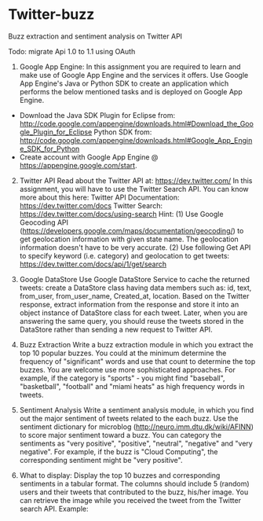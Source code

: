 Twitter-buzz
============

Buzz extraction and sentiment analysis on Twitter API

Todo: migrate Api 1.0 to 1.1 using OAuth

1. Google App Engine:
In this assignment you are required to learn and make use of Google App Engine and the services it offers. Use Google App Engine's Java or Python SDK to create an application which performs the below mentioned tasks and is deployed on Google App Engine.
- Download the Java SDK Plugin for Eclipse from: http://code.google.com/appengine/downloads.html#Download_the_Google_Plugin_for_Eclipse
Python SDK from: http://code.google.com/appengine/downloads.html#Google_App_Engine_SDK_for_Python
- Create account with Google App Engine @ https://appengine.google.com/start.
 
2. Twitter API
Read about the Twitter API at: https://dev.twitter.com/
In this assignment, you will have to use the Twitter Search API. You can know more about this here:
Twitter API Documentation: https://dev.twitter.com/docs
Twitter Search: https://dev.twitter.com/docs/using-search
Hint: 
(1) Use Google Geocoding API (https://developers.google.com/maps/documentation/geocoding/) to get geolocation information with given state name. The geolocation information doesn't have to be very accurate.
(2) Use following Get API to specify keyword (i.e. category) and geolocation to get tweets: https://dev.twitter.com/docs/api/1/get/search
 
3. Google DataStore
Use Google DataStore Service to cache the returned tweets: create a DataStore class having data members such as: id, text, from_user, from_user_name, Created_at, location. Based on the Twitter response, extract information from the response and store it into an object instance of DataStore class for each tweet. Later, when you are answering the same query, you should reuse the tweets stored in the DataStore rather than sending a new request to Twitter API.
 
4. Buzz Extraction
Write a buzz extraction module in which you extract the top 10 popular buzzes. You could at the minimum determine the frequency of "significant" words and use that count to determine the top buzzes. You are welcome use more sophisticated approaches. For example, if the category is "sports" - you might find "baseball", "basketball", "football" and "miami heats" as high frequency words in tweets. 
 
5. Sentiment Analysis
Write a sentiment analysis module, in which you find out the major sentiment of tweets related to the each buzz. Use the sentiment dictionary for microblog (http://neuro.imm.dtu.dk/wiki/AFINN) to score major sentiment toward a buzz. You can category the sentiments as "very positive", "positive", "neutral", "negative" and "very negative". For example, if the buzz is "Cloud Computing", the corresponding sentiment might be "very positive".
 
6. What to display:
Display the top 10 buzzes and corresponding sentiments in a tabular format. The columns should include 5 (random) users and their tweets that contributed to the buzz, his/her image. You can retrieve the image while you received the tweet from the Twitter search API. Example:
